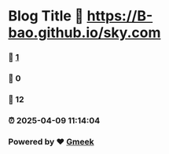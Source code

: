# Blog Title :link: https://B-bao.github.io/sky.com 
### :page_facing_up: [1](https://B-bao.github.io/sky.com/tag.html) 
### :speech_balloon: 0 
### :hibiscus: 12 
### :alarm_clock: 2025-04-09 11:14:04 
### Powered by :heart: [Gmeek](https://github.com/Meekdai/Gmeek)
